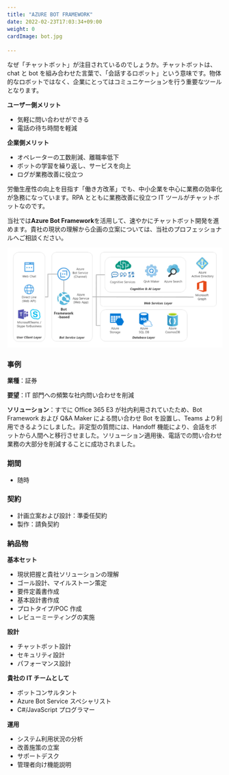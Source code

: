 ```yaml
---
title: "AZURE BOT FRAMEWORK"
date: 2022-02-23T17:03:34+09:00
weight: 0
cardImage: bot.jpg

---
```


なぜ「チャットボット」が注目されているのでしょうか。チャットボットは、chat と bot を組み合わせた言葉で、「会話するロボット」という意味です。物体的なロボットではなく、企業にとってはコミュニケーションを行う重要なツールとなります。

**ユーザー側メリット**

- 気軽に問い合わせができる
- 電話の待ち時間を軽減

**企業側メリット**

- オペレーターの工数削減、離職率低下
- ボットの学習を繰り返し、サービスを向上
- ログが業務改善に役立つ

労働生産性の向上を目指す「働き方改革」でも、中小企業を中心に業務の効率化が急務になっています。RPA とともに業務改善に役立つ IT ツールがチャットボットなのです。

当社では**Azure Bot Framework**を活用して、速やかにチャットボット開発を進めます。貴社の現状の理解から企画の立案については、当社のプロフェッショナルへご相談ください。

![ Image is not Available !](azure-bot.webp)

### 事例

**業種**：証券

**要望**：IT 部門への頻繁な社内問い合わせを削減

**ソリューション**：すでに Office 365 E3 が社内利用されていたため、Bot Framework および Q&A Maker による問い合わせ Bot を設置し、Teams より利用できるようにしました。非定型の質問には、Handoff 機能により、会話をボットから人間へと移行させました。ソリューション適用後、電話での問い合わせ業務の大部分を削減することに成功されました。

### 期間

- 随時

### 契約

- 計画立案および設計：準委任契約
- 製作：請負契約

### 納品物

**基本セット**

- 現状把握と貴社ソリューションの理解
- ゴール設計、マイルストーン策定
- 要件定義書作成
- 基本設計書作成
- プロトタイプ/POC 作成
- レビューミーティングの実施



**設計**

- チャットボット設計
- セキュリティ設計
- パフォーマンス設計

**貴社の IT チームとして**

- ボットコンサルタント
- Azure Bot Service スペシャリスト
- C#/JavaScript プログラマー

**運用**

- システム利用状況の分析
- 改善施策の立案
- サポートデスク
- 管理者向け機能説明